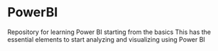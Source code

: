# PowerBI
Repository for learning Power BI starting from the basics
This has the essential elements to start analyzing and visualizing using Power BI
